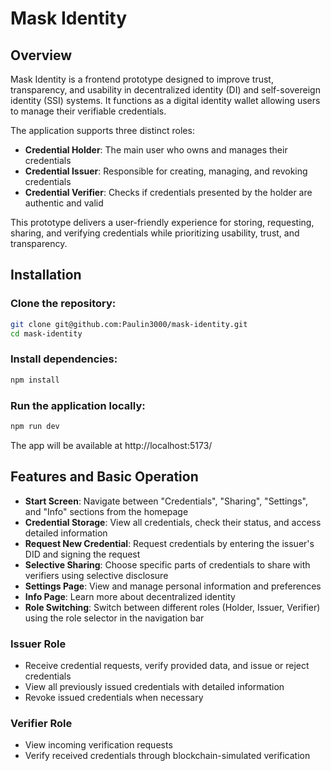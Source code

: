 # Mask Identity

## Overview

Mask Identity is a frontend prototype designed to improve trust, transparency, and usability in decentralized identity (DI) and self-sovereign identity (SSI) systems. It functions as a digital identity wallet allowing users to manage their verifiable credentials.

The application supports three distinct roles:
- **Credential Holder**: The main user who owns and manages their credentials
- **Credential Issuer**: Responsible for creating, managing, and revoking credentials
- **Credential Verifier**: Checks if credentials presented by the holder are authentic and valid

This prototype delivers a user-friendly experience for storing, requesting, sharing, and verifying credentials while prioritizing usability, trust, and transparency.

## Installation

### Clone the repository:
```bash
git clone git@github.com:Paulin3000/mask-identity.git
cd mask-identity
```

### Install dependencies:
```bash
npm install
```

### Run the application locally:
```bash
npm run dev
```

The app will be available at http://localhost:5173/

## Features and Basic Operation

- **Start Screen**: Navigate between "Credentials", "Sharing", "Settings", and "Info" sections from the homepage
- **Credential Storage**: View all credentials, check their status, and access detailed information
- **Request New Credential**: Request credentials by entering the issuer's DID and signing the request
- **Selective Sharing**: Choose specific parts of credentials to share with verifiers using selective disclosure
- **Settings Page**: View and manage personal information and preferences
- **Info Page**: Learn more about decentralized identity
- **Role Switching**: Switch between different roles (Holder, Issuer, Verifier) using the role selector in the navigation bar

### Issuer Role
- Receive credential requests, verify provided data, and issue or reject credentials
- View all previously issued credentials with detailed information
- Revoke issued credentials when necessary

### Verifier Role
- View incoming verification requests
- Verify received credentials through blockchain-simulated verification